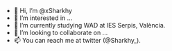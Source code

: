 - 👋 Hi, I’m @xSharkhy
- 👀 I’m interested in ...
- 🌱 I’m currently studying WAD at IES Serpis, València.
- 💞️ I’m looking to collaborate on ...
- 📫 You can reach me at twitter (@Sharkhy_).
<!---
xSharkhy/xSharkhy is a ✨ special ✨ repository because its `README.md` (this file) appears on your GitHub profile.
You can click the Preview link to take a look at your changes.
--->
